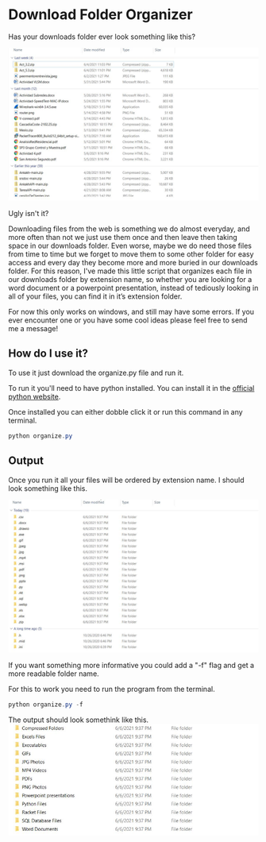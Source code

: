 # Download Folder Organizer

Has your downloads folder ever look something like this?

![Messy Download Folder](Images/Messy.JPG)

Ugly isn't it?

Downloading files from the web is something we do almost everyday, and more often than not we just use them once and then leave then taking space in our downloads folder. Even worse, maybe we do need those files from time to time but we forget to move them to some other folder for easy access and every day they become more and more buried in our downloads folder. For this reason, I've made this little script that organizes each file in our downloads folder by extension name, so whether you are looking for a word document or a powerpoint presentation, instead of tediously looking in all of your files, you can find it in it’s extension folder.


For now this only works on windows, and still may have some errors. If you ever encounter one or you have some cool ideas please feel free to send me a message!

## How do I use it?

To use it just download the organize.py file and run it.

To run it you'll need to have python installed. You can install it in the [official python website](https://www.python.org/).

Once installed you can either dobble click it or run this command in any terminal.

```powershell
python organize.py
```

## Output

Once you run it all your files will be ordered by extension name. I should look something like this.

![Ordered download folder](Images/Ordered.JPG)

If you want something more informative you could add a "-f" flag and get a more readable folder name.

For this to work you need to run the program from the terminal.

```powershell
python organize.py -f
```
The output should look somethink like this.
![pretty names](Images/pretty.JPG)



